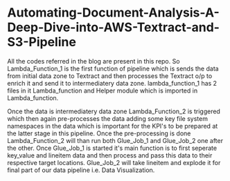 # Automating-Document-Analysis-A-Deep-Dive-into-AWS-Textract-and-S3-Pipeline
All the codes referred in the blog are present in this repo.
So Lambda_Function_1 is the first function of pipeline which is sends the data from initial data zone to Textract and then processes the Textract o/p to enrich it and send it to intermediatery data zone.
lambda_function_1 has 2 files in it Lambda_function and Helper module which is imported in Lambda_function.

Once the data is intermediatery data zone Lambda_Function_2 is triggered which then again pre-processes the data adding some key file system namespaces in the data which is important for the KPI's to be prepared at the latter stage in this pipeline.
Once the pre-processing is done Lambda_Function_2 will than run both Glue_Job_1 and Glue_Job_2 one after the other.
Once Glue_Job_1 is started it's main function is to first seperate key_value and lineitem data and then process and pass this data to their respective target locations.
Glue_Job_2 will take lineitem and explode it for final part of our data pipeline i.e. Data Visualization.
